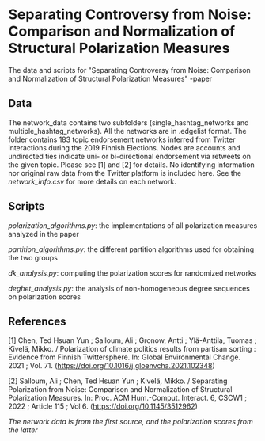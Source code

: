 # Separating Controversy from Noise: Comparison and Normalization of Structural Polarization Measures
The data and scripts for "Separating Controversy from Noise: Comparison and Normalization of Structural Polarization Measures" -paper

## Data

The network_data contains two subfolders (single_hashtag_networks and multiple_hashtag_networks). All the networks are in .edgelist format. The folder contains 183 topic endorsement networks inferred from Twitter interactions during the 2019 Finnish Elections. Nodes are accounts and undirected ties indicate uni- or bi-directional endorsement via retweets on the given topic. Please see [1] and [2] for details. No identifying information nor original raw data from the Twitter platform is included here. See the *network_info.csv* for more details on each network.

## Scripts

*polarization_algorithms.py*: the implementations of all polarization measures analyzed in the paper

*partition_algorithms.py*: the different partition algorithms used for obtaining the two groups

*dk_analysis.py*: computing the polarization scores for randomized networks

*deghet_analysis.py*: the analysis of non-homogeneous degree sequences on polarization scores

## References
<a id="1">[1]</a> 
Chen, Ted Hsuan Yun ; Salloum, Ali ; Gronow, Antti ; Ylä-Anttila, Tuomas ; Kivelä, Mikko. / Polarization of climate politics results from partisan sorting : Evidence from Finnish Twittersphere. In: Global Environmental Change. 2021 ; Vol. 71. (https://doi.org/10.1016/j.gloenvcha.2021.102348)

<a id="2">[2]</a> Salloum, Ali ; Chen, Ted Hsuan Yun ; Kivelä, Mikko. / Separating Polarization from Noise: Comparison and Normalization of Structural Polarization Measures. In: Proc. ACM Hum.-Comput. Interact. 6, CSCW1 ; 2022 ; Article 115 ; Vol 6. (https://doi.org/10.1145/3512962)

*The network data is from the first source, and the polarization scores from the latter*
